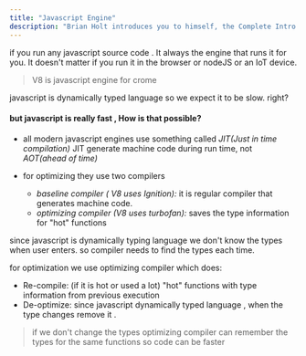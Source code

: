 ```yaml
---
title: "Javascript Engine"
description: "Brian Holt introduces you to himself, the Complete Intro to React version 6, and what you can expect to learn"
---
```


if you run any javascript source code . It always the engine that runs it for you. It doesn't matter if you run it in the browser or nodeJS or an IoT device.

> V8 is javascript engine for crome

javascript is dynamically typed language so we expect it to be slow. right?

#### but javascript is really fast , How is that possible?

- all modern javascript engines use something called _JIT(Just in time compilation)_
  JIT generate machine code during run time, not _AOT(ahead of time)_

- for optimizing they use two compilers
  - _baseline compiler ( V8 uses Ignition):_ it is regular compiler that generates machine code.
  - _optimizing compiler (V8 uses turbofan):_ saves the type information for "hot" functions

since javascript is dynamically typing language we don't know the types when user enters. so compiler needs to find the types each time.

for optimization we use optimizing compiler which does:

- Re-compile: (if it is hot or used a lot) "hot" functions with type information from previous execution
- De-optimize: since javascript dynamically typed language , when the type changes remove it .

> if we don't change the types optimizing compiler can remember the types for the same functions so code can be faster
